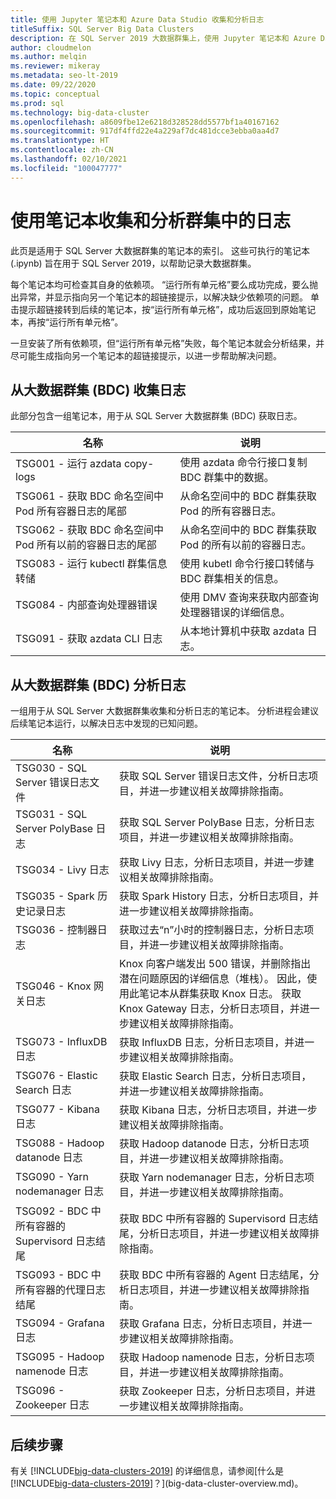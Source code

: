 ```yaml
---
title: 使用 Jupyter 笔记本和 Azure Data Studio 收集和分析日志
titleSuffix: SQL Server Big Data Clusters
description: 在 SQL Server 2019 大数据群集上，使用 Jupyter 笔记本和 Azure Data Studio 记录群集。
author: cloudmelon
ms.author: melqin
ms.reviewer: mikeray
ms.metadata: seo-lt-2019
ms.date: 09/22/2020
ms.topic: conceptual
ms.prod: sql
ms.technology: big-data-cluster
ms.openlocfilehash: a8609fbe12e6218d328528dd5577bf1a40167162
ms.sourcegitcommit: 917df4ffd22e4a229af7dc481dcce3ebba0aa4d7
ms.translationtype: HT
ms.contentlocale: zh-CN
ms.lasthandoff: 02/10/2021
ms.locfileid: "100047777"
---
```

# <a name="gathering-and-analyzing-logs-in-the-cluster-with-notebooks"></a>使用笔记本收集和分析群集中的日志

此页是适用于 SQL Server 大数据群集的笔记本的索引。 这些可执行的笔记本 (.ipynb) 旨在用于 SQL Server 2019，以帮助记录大数据群集。

每个笔记本均可检查其自身的依赖项。 “运行所有单元格”要么成功完成，要么抛出异常，并显示指向另一个笔记本的超链接提示，以解决缺少依赖项的问题。 单击提示超链接转到后续的笔记本，按“运行所有单元格”，成功后返回到原始笔记本，再按“运行所有单元格”。

一旦安装了所有依赖项，但“运行所有单元格”失败，每个笔记本就会分析结果，并尽可能生成指向另一个笔记本的超链接提示，以进一步帮助解决问题。

## <a name="gathering-logs-from-big-data-cluster-bdc"></a>从大数据群集 (BDC) 收集日志

此部分包含一组笔记本，用于从 SQL Server 大数据群集 (BDC) 获取日志。

| 名称 | 说明 |
|--|--|
| TSG001 - 运行 azdata copy-logs | 使用 azdata 命令行接口复制 BDC 群集中的数据。 |
| TSG061 - 获取 BDC 命名空间中 Pod 所有容器日志的尾部 | 从命名空间中的 BDC 群集获取 Pod 的所有容器日志。 |
| TSG062 - 获取 BDC 命名空间中 Pod 所有以前的容器日志的尾部 | 从命名空间中的 BDC 群集获取 Pod 的所有以前的容器日志。 |
| TSG083 - 运行 kubectl 群集信息转储 | 使用 kubetl 命令行接口转储与 BDC 群集相关的信息。 |
| TSG084 - 内部查询处理器错误 | 使用 DMV 查询来获取内部查询处理器错误的详细信息。 |
| TSG091 - 获取 azdata CLI 日志 | 从本地计算机中获取 azdata 日志。 |



## <a name="analyse-logs-from-big-data-clusters-bdc"></a>从大数据群集 (BDC) 分析日志

一组用于从 SQL Server 大数据群集收集和分析日志的笔记本。  分析进程会建议后续笔记本运行，以解决日志中发现的已知问题。

|名称|说明 |
|---|---|
|TSG030 - SQL Server 错误日志文件|获取 SQL Server 错误日志文件，分析日志项目，并进一步建议相关故障排除指南。 |
|TSG031 - SQL Server PolyBase 日志|获取 SQL Server PolyBase 日志，分析日志项目，并进一步建议相关故障排除指南。|
|TSG034 - Livy 日志|获取 Livy 日志，分析日志项目，并进一步建议相关故障排除指南。|
|TSG035 - Spark 历史记录日志|获取 Spark History 日志，分析日志项目，并进一步建议相关故障排除指南。|
|TSG036 - 控制器日志|获取过去“n”小时的控制器日志，分析日志项目，并进一步建议相关故障排除指南。|
|TSG046 - Knox 网关日志|Knox 向客户端发出 500 错误，并删除指出潜在问题原因的详细信息（堆栈）。 因此，使用此笔记本从群集获取 Knox 日志。 获取 Knox Gateway 日志，分析日志项目，并进一步建议相关故障排除指南。|
|TSG073 - InfluxDB 日志|获取 InfluxDB 日志，分析日志项目，并进一步建议相关故障排除指南。|
|TSG076 - Elastic Search 日志|获取 Elastic Search 日志，分析日志项目，并进一步建议相关故障排除指南。|
|TSG077 - Kibana 日志|获取 Kibana 日志，分析日志项目，并进一步建议相关故障排除指南。|
|TSG088 - Hadoop datanode 日志|获取 Hadoop datanode 日志，分析日志项目，并进一步建议相关故障排除指南。|
|TSG090 - Yarn nodemanager 日志|获取 Yarn nodemanager 日志，分析日志项目，并进一步建议相关故障排除指南。|
|TSG092 - BDC 中所有容器的 Supervisord 日志结尾|获取 BDC 中所有容器的 Supervisord 日志结尾，分析日志项目，并进一步建议相关故障排除指南。|
|TSG093 - BDC 中所有容器的代理日志结尾|获取 BDC 中所有容器的 Agent 日志结尾，分析日志项目，并进一步建议相关故障排除指南。|
|TSG094 - Grafana 日志|获取 Grafana 日志，分析日志项目，并进一步建议相关故障排除指南。|
|TSG095 - Hadoop namenode 日志|获取 Hadoop namenode 日志，分析日志项目，并进一步建议相关故障排除指南。|
|TSG096 - Zookeeper 日志|获取 Zookeeper 日志，分析日志项目，并进一步建议相关故障排除指南。|

## <a name="next-steps"></a>后续步骤

有关 [!INCLUDE[big-data-clusters-2019](../includes/ssbigdataclusters-ss-nover.md)] 的详细信息，请参阅[什么是 [!INCLUDE[big-data-clusters-2019](../includes/ssbigdataclusters-ver15.md)]？](big-data-cluster-overview.md)。
